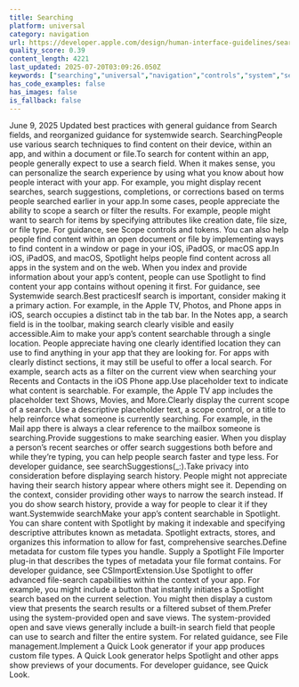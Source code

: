 ```yaml
---
title: Searching
platform: universal
category: navigation
url: https://developer.apple.com/design/human-interface-guidelines/searching
quality_score: 0.39
content_length: 4221
last_updated: 2025-07-20T03:09:26.050Z
keywords: ["searching","universal","navigation","controls","system","selection"]
has_code_examples: false
has_images: false
is_fallback: false
---
```


June 9, 2025 Updated best practices with general guidance from Search fields, and reorganized guidance for systemwide search. SearchingPeople use various search techniques to find content on their device, within an app, and within a document or file.To search for content within an app, people generally expect to use a search field. When it makes sense, you can personalize the search experience by using what you know about how people interact with your app. For example, you might display recent searches, search suggestions, completions, or corrections based on terms people searched earlier in your app.In some cases, people appreciate the ability to scope a search or filter the results. For example, people might want to search for items by specifying attributes like creation date, file size, or file type. For guidance, see Scope controls and tokens. You can also help people find content within an open document or file by implementing ways to find content in a window or page in your iOS, iPadOS, or macOS app.In iOS, iPadOS, and macOS, Spotlight helps people find content across all apps in the system and on the web. When you index and provide information about your app’s content, people can use Spotlight to find content your app contains without opening it first. For guidance, see Systemwide search.Best practicesIf search is important, consider making it a primary action. For example, in the Apple TV, Photos, and Phone apps in iOS, search occupies a distinct tab in the tab bar. In the Notes app, a search field is in the toolbar, making search clearly visible and easily accessible.Aim to make your app’s content searchable through a single location. People appreciate having one clearly identified location they can use to find anything in your app that they are looking for. For apps with clearly distinct sections, it may still be useful to offer a local search. For example, search acts as a filter on the current view when searching your Recents and Contacts in the iOS Phone app.Use placeholder text to indicate what content is searchable. For example, the Apple TV app includes the placeholder text Shows, Movies, and More.Clearly display the current scope of a search. Use a descriptive placeholder text, a scope control, or a title to help reinforce what someone is currently searching. For example, in the Mail app there is always a clear reference to the mailbox someone is searching.Provide suggestions to make searching easier. When you display a personʼs recent searches or offer search suggestions both before and while they’re typing, you can help people search faster and type less. For developer guidance, see searchSuggestions(\_:).Take privacy into consideration before displaying search history. People might not appreciate having their search history appear where others might see it. Depending on the context, consider providing other ways to narrow the search instead. If you do show search history, provide a way for people to clear it if they want.Systemwide searchMake your app’s content searchable in Spotlight. You can share content with Spotlight by making it indexable and specifying descriptive attributes known as metadata. Spotlight extracts, stores, and organizes this information to allow for fast, comprehensive searches.Define metadata for custom file types you handle. Supply a Spotlight File Importer plug-in that describes the types of metadata your file format contains. For developer guidance, see CSImportExtension.Use Spotlight to offer advanced file-search capabilities within the context of your app. For example, you might include a button that instantly initiates a Spotlight search based on the current selection. You might then display a custom view that presents the search results or a filtered subset of them.Prefer using the system-provided open and save views. The system-provided open and save views generally include a built-in search field that people can use to search and filter the entire system. For related guidance, see File management.Implement a Quick Look generator if your app produces custom file types. A Quick Look generator helps Spotlight and other apps show previews of your documents. For developer guidance, see Quick Look.
